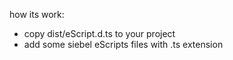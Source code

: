 how its work:
- copy dist/eScript.d.ts to your project
- add some siebel eScripts files with .ts extension